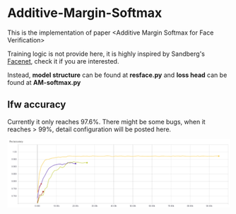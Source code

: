 # Additive-Margin-Softmax
This is the implementation of paper &lt;Additive Margin Softmax for Face Verification>

Training logic is not provide here, it is highly inspired by Sandberg's [Facenet](https://github.com/davidsandberg/facenet), check it if you are interested.

Instead, 
**model structure** can be found at **resface.py** 
and 
**loss head** can be found at **AM-softmax.py**

## lfw accuracy
Currently it only reaches 97.6%. There might be some bugs, when it reaches > 99%, detail configuration will be posted here.

![lfw](./tfboard/lfw_acc.png)


